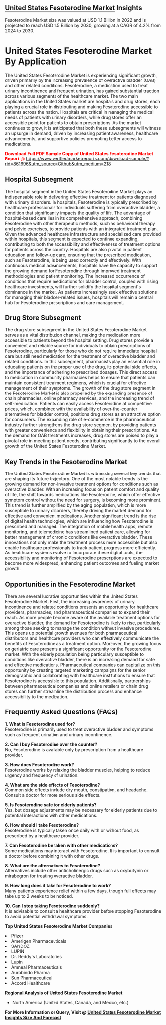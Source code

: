 <h2><a href="https://www.verifiedmarketreports.com/download-sample/?rid=861696&amp;utm_source=Github&amp;utm_medium=218" target="_blank">United States Fesoterodine Market</a> Insights</h2><p>Fesoterodine Market size was valued at USD 1.1 Billion in 2022 and is projected to reach USD 1.5 Billion by 2030, growing at a CAGR of 4.2% from 2024 to 2030.</p><p><h1>United States Fesoterodine Market By Application</h1> <p>The United States Fesoterodine Market is experiencing significant growth, driven primarily by the increasing prevalence of overactive bladder (OAB) and other related conditions. Fesoterodine, a medication used to treat urinary incontinence and frequent urination, has gained substantial traction across various segments of the healthcare market. The two main applications in the United States market are hospitals and drug stores, each playing a crucial role in distributing and making Fesoterodine accessible to patients across the nation. Hospitals are critical in managing the medical needs of patients with urinary disorders, while drug stores offer an accessible point for patients to obtain prescriptions. As the market continues to grow, it is anticipated that both these subsegments will witness an upsurge in demand, driven by increasing patient awareness, healthcare advancements, and supportive policies promoting better access to medications. <p><span class=""><span style="color: #ff0000;"><strong>Download Full PDF Sample Copy of United States Fesoterodine Market Report</strong> @ </span><a href="https://www.verifiedmarketreports.com/download-sample/?rid=861696&amp;utm_source=Github&amp;utm_medium=218" target="_blank">https://www.verifiedmarketreports.com/download-sample/?rid=861696&amp;utm_source=Github&amp;utm_medium=218</a></span></p></p> <h2>Hospital Subsegment</h2> <p>The hospital segment in the United States Fesoterodine Market plays an indispensable role in delivering effective treatment for patients diagnosed with urinary disorders. In hospitals, Fesoterodine is typically prescribed by healthcare professionals for individuals suffering from overactive bladder, a condition that significantly impacts the quality of life. The advantage of hospital-based care lies in its comprehensive approach, combining Fesoterodine with other therapeutic methods, such as behavioral therapy and pelvic exercises, to provide patients with an integrated treatment plan. Given the advanced healthcare infrastructure and specialized care provided within hospitals, this segment is expected to continue expanding, contributing to both the accessibility and effectiveness of treatment options for patients across the country. Hospitals are also pivotal in patient education and follow-up care, ensuring that the prescribed medication, such as Fesoterodine, is being used correctly and effectively. With continuous medical advancements, hospitals have the capacity to support the growing demand for Fesoterodine through improved treatment methodologies and patient monitoring. The increased occurrence of conditions that require medications for bladder control, coupled with rising healthcare investments, will further solidify the hospital segment's dominance in the market. As patients increasingly seek effective solutions for managing their bladder-related issues, hospitals will remain a central hub for Fesoterodine prescriptions and care management. <h2>Drug Store Subsegment</h2> <p>The drug store subsegment in the United States Fesoterodine Market serves as a vital distribution channel, making the medication more accessible to patients beyond the hospital setting. Drug stores provide a convenient and reliable source for individuals to obtain prescriptions of Fesoterodine, particularly for those who do not require immediate hospital care but still need medication for the treatment of overactive bladder and related conditions. In this subsegment, pharmacists play an essential role in educating patients on the proper use of the drug, its potential side effects, and the importance of adhering to prescribed dosages. This direct access to medication in community pharmacies helps to ensure that patients can maintain consistent treatment regimens, which is crucial for effective management of their symptoms. The growth of the drug store segment in the Fesoterodine Market is also propelled by the expanding presence of chain pharmacies, online pharmacy services, and the increasing trend of self-medication. Patients can easily access Fesoterodine at competitive prices, which, combined with the availability of over-the-counter alternatives for bladder control, positions drug stores as an attractive option for consumers. The expanding role of e-commerce in the pharmaceutical industry further strengthens the drug store segment by providing patients with greater convenience and flexibility in obtaining their prescriptions. As the demand for OAB treatments increases, drug stores are poised to play a pivotal role in meeting patient needs, contributing significantly to the overall growth of the United States Fesoterodine Market. <h2>Key Trends in the Fesoterodine Market</h2> <p>The United States Fesoterodine Market is witnessing several key trends that are shaping its future trajectory. One of the most notable trends is the growing demand for non-invasive treatment options for conditions such as overactive bladder. With an increasing focus on patient comfort and quality of life, the shift towards medications like Fesoterodine, which offer effective symptom control without the need for surgery, is becoming more prominent. This trend is further amplified by the aging population, which is more susceptible to urinary disorders, thereby driving the market demand for effective and convenient medications. Another significant trend is the rise of digital health technologies, which are influencing how Fesoterodine is prescribed and managed. The integration of mobile health apps, remote monitoring, and telemedicine has streamlined patient care, allowing for better management of chronic conditions like overactive bladder. These innovations not only make the treatment process more accessible but also enable healthcare professionals to track patient progress more efficiently. As healthcare systems evolve to incorporate these digital tools, the accessibility and monitoring of Fesoterodine prescriptions are expected to become more widespread, enhancing patient outcomes and fueling market growth.</p> <h2>Opportunities in the Fesoterodine Market</h2> <p>There are several lucrative opportunities within the United States Fesoterodine Market. First, the increasing awareness of urinary incontinence and related conditions presents an opportunity for healthcare providers, pharmacies, and pharmaceutical companies to expand their reach. As more people become aware of the available treatment options for overactive bladder, the demand for Fesoterodine is likely to rise, particularly among those seeking to manage the condition without invasive procedures. This opens up potential growth avenues for both pharmaceutical distributors and healthcare providers who can effectively communicate the benefits of Fesoterodine as a treatment option. Moreover, the growing focus on geriatric care presents a significant opportunity for the Fesoterodine market. With the elderly population being particularly susceptible to conditions like overactive bladder, there is an increasing demand for safe and effective medications. Pharmaceutical companies can capitalize on this opportunity by creating targeted marketing campaigns for the senior demographic and collaborating with healthcare institutions to ensure that Fesoterodine is accessible to this population. Additionally, partnerships between pharmaceutical companies and online retailers or chain drug stores can further streamline the distribution process and enhance accessibility to the medication.</p> <h2>Frequently Asked Questions (FAQs)</h2> <p><strong>1. What is Fesoterodine used for?</strong><br> Fesoterodine is primarily used to treat overactive bladder and symptoms such as frequent urination and urinary incontinence.</p> <p><strong>2. Can I buy Fesoterodine over the counter?</strong><br> No, Fesoterodine is available only by prescription from a healthcare provider.</p> <p><strong>3. How does Fesoterodine work?</strong><br> Fesoterodine works by relaxing the bladder muscles, helping to reduce urgency and frequency of urination.</p> <p><strong>4. What are the side effects of Fesoterodine?</strong><br> Common side effects include dry mouth, constipation, and headache. Consult a doctor for more serious side effects.</p> <p><strong>5. Is Fesoterodine safe for elderly patients?</strong><br> Yes, but dosage adjustments may be necessary for elderly patients due to potential interactions with other medications.</p> <p><strong>6. How should I take Fesoterodine?</strong><br> Fesoterodine is typically taken once daily with or without food, as prescribed by a healthcare provider.</p> <p><strong>7. Can Fesoterodine be taken with other medications?</strong><br> Some medications may interact with Fesoterodine. It is important to consult a doctor before combining it with other drugs.</p> <p><strong>8. What are the alternatives to Fesoterodine?</strong><br> Alternatives include other anticholinergic drugs such as oxybutynin or mirabegron for treating overactive bladder.</p> <p><strong>9. How long does it take for Fesoterodine to work?</strong><br> Many patients experience relief within a few days, though full effects may take up to 2 weeks to be noticed.</p> <p><strong>10. Can I stop taking Fesoterodine suddenly?</strong><br> It is advisable to consult a healthcare provider before stopping Fesoterodine to avoid potential withdrawal symptoms.</p> </p><p><strong>Top United States Fesoterodine Market Companies</strong></p><div data-test-id=""><p><li>Pfizer</li><li> Amerigen Pharmaceuticals</li><li> SANDOZ</li><li> LUPIN</li><li> Dr. Reddy's Laboratories</li><li> Lupin</li><li> Amneal Pharmaceuticals</li><li> Aurobindo Pharma</li><li> Sun Pharmaceutical</li><li> Accord Healthcare</li></p><div><strong>Regional Analysis of&nbsp;United States Fesoterodine Market</strong></div><ul><li dir="ltr"><p dir="ltr">North America&nbsp;(United States, Canada, and Mexico, etc.)</p></li></ul><p><strong>For More Information or Query, Visit @&nbsp;</strong><strong><a href="https://www.verifiedmarketreports.com/product/fesoterodine-market/?utm_source=Github&amp;utm_medium=218" target="_blank">United States Fesoterodine Market Insights Size And Forecast</a></strong></p></div>
